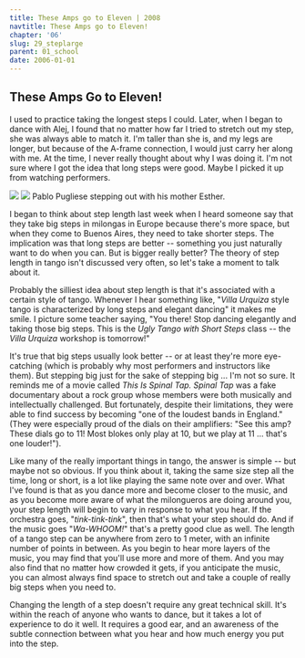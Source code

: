 ```yaml
---
title: These Amps go to Eleven | 2008
navtitle: These Amps go to Eleven!
chapter: '06'
slug: 29_steplarge
parent: 01_school
date: 2006-01-01
---
```


## These Amps Go to Eleven!

I used to practice taking the longest steps I could.
Later, when I began to dance with Alej, I found that no matter how far I tried to stretch out my step, she was always able to match it.
I'm taller than she is, and my legs are longer, but because of the A-frame connection, I would just carry her along with me.
At the time, I never really thought about why I was doing it.
I'm not sure where I got the idea that long steps were good.
Maybe I picked it up from watching performers.

![](/6_pics/photos/Pab1866.jpg)
![](/6_pics/photos/Pab7.jpg)
Pablo Pugliese stepping out with his mother Esther.

I began to think about step length last week when I heard someone say that they take big steps in milongas in Europe because there's more space, but when they come to Buenos Aires, they need to take shorter steps.
The implication was that long steps are better -- something you just naturally want to do when you can.
But is bigger really better? The theory of step length in tango isn't discussed very often, so let's take a moment to talk about it.

Probably the silliest idea about step length is that it's associated with a certain style of tango.
Whenever I hear something like, "_Villa Urquiza_ style tango is characterized by long steps and elegant dancing" it makes me smile.
I picture some teacher saying, "You there! Stop dancing elegantly and taking those big steps.
This is the _Ugly Tango with Short Steps_ class -- the _Villa Urquiza_ workshop is tomorrow!"

It's true that big steps usually look better -- or at least they're more eye-catching (which is probably why most performers and instructors like them). But stepping big just for the sake of stepping big ... I'm not so sure.
It reminds me of a movie called _This Is Spinal Tap.
Spinal Tap_ was a fake documentary about a rock group whose members were both musically and intellectually challenged.
But fortunately, despite their limitations, they were able to find success by becoming "one of the loudest bands in England."  (They were especially proud of the dials on their amplifiers: "See this amp? These dials go to 11! Most blokes only play at 10, but we play at 11 ... that's one louder!").

Like many of the really important things in tango, the answer is simple -- but maybe not so obvious.
If you think about it, taking the same size step all the time, long or short, is a lot like playing the same note over and over.
What I've found is that as you dance more and become closer to the music, and as you become more aware of what the milongueros are doing around you, your step length will begin to vary in response to what you hear.
If the orchestra goes, "_tink-tink-tink_", then that's what your step should do.
And if the music goes "_Wa-WHOOM!_" that's a pretty good clue as well.
The length of a tango step can be anywhere from zero to 1 meter, with an infinite number of points in between.
As you begin to hear more layers of the music, you may find that you'll use more and more of them.
And you may also find that no matter how crowded it gets, if you anticipate the music, you can almost always find space to stretch out and take a couple of really big steps when you need to.

Changing the length of a step doesn't require any great technical skill.
It's within the reach of anyone who wants to dance, but it takes a lot of experience to do it well.
It requires a good ear, and an awareness of the subtle connection between what you hear and how much energy you put into the step.

